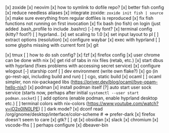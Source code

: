 [x] zoxide
[x] neovim
  [x] how to symlink to dofile repo?
[x] better fish config
  [x] reduce needless aliases
  [x] integrate zoxide: `zoxide init fish | source`
  [x] make sure everything from regular dotfiles is reproduced
  [x] fix fish functions not running on first invocation
  [x] fix bash (no fish) on login (just added .bash_profile to include .bashrc)
[-] my font?
[x] terminal config (kitty? foot?)
[ ] hyprland..
  [x] set scaling to 1.0
  [x] set input layout to pl
  [ ] extract options (resolution)
  [x] configure waybar
    [x] exec with hyprland
    [ ] some glyphs missing with current font
[x] git

[x] tmux
[ ] how to do ssh config?
[x] fzf
[x] firefox config
  [x] user chrome can be done with nix
[x] get rid of tabs in nix files (retab, etc.)
[x] start dbus with hyprland (fixes problems with accessing secret service)
[x] configure wlogout
[-] starship conf
[ ] dev environment (write own flake?)
  [x] go (in go-rest-api, including build and run)
  [ ] cgo, static build
  [x] ocaml
  [ ] ocaml simpler, non nix-packaged libs (https://priver.dev/blog/ocaml/bye-opam-hello-nix/)
[x] podman
  [x] install podman itself
  [?] auto start user sock service (starts now, perhaps after initial `systemctl --user start podman.socket`)
[ ] add options (enable podman, enable hyprland desktop etc.)
[ ] terminal colors with nix-colors (https://www.youtube.com/watch?v=jO2o0IN0LPE)
[ ] dark mode?
  [x] dconf read /org/gnome/desktop/interface/color-scheme # => prefer-dark
  [x] firefox doesn't seem to care
  [x] gtk?
  [ ] qt
[x] obsidian
[x] slack
[x] chromium
[x] vscode-fhs
  [ ] perhaps configure
[x] dbeaver-bin
